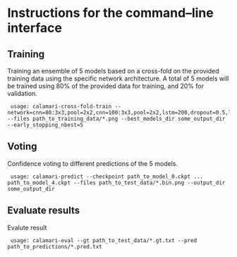 # Instructions for the command–line interface

## Training 
Training an ensemble of 5 models based on a cross-fold on the provided training data using the specific network architecture. A total of 5 models will be trained using 80% of the provided data for training, and 20% for validation.

	 usage: calamari-cross-fold-train --network=cnn=80:3x3,pool=2x2,cnn=100:3x3,pool=2x2,lstm=200,dropout=0.5,lstm=200,dropout=0.5 --files path_to_training_data/*.png --best_models_dir some_output_dir --early_stopping_nbest=5 

## Voting
Confidence voting to different predictions of the 5 models.
  
 	 usage: calamari-predict --checkpoint path_to_model_0.ckpt ... path_to_model_4.ckpt --files path_to_test_data/*.bin.png --output_dir some_output_dir
 
## Evaluate results
Evalute result 

	 usage: calamari-eval --gt path_to_test_data/*.gt.txt --pred path_to_predictions/*.pred.txt

 
